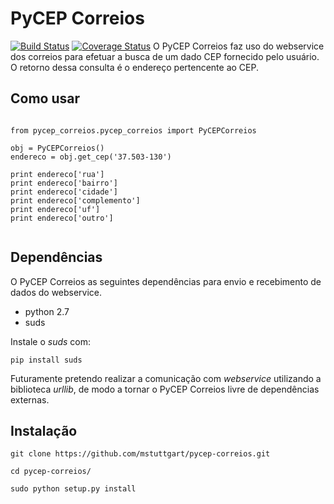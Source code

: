 # PyCEP Correios
[![Build Status](https://travis-ci.org/mstuttgart/pycep-correios.svg?branch=develop)](https://travis-ci.org/mstuttgart/pycep-correios)
[![Coverage Status](https://coveralls.io/repos/mstuttgart/pycep-correios/badge.svg?branch=develop&service=github)](https://coveralls.io/github/mstuttgart/pycep-correios?branch=develop)
O PyCEP Correios faz uso do webservice dos correios para efetuar a busca de um dado CEP fornecido pelo usuário. O retorno dessa consulta é o endereço pertencente ao CEP.

## Como usar

<pre lang="python"><code>
from pycep_correios.pycep_correios import PyCEPCorreios

obj = PyCEPCorreios()
endereco = obj.get_cep('37.503-130')

print endereco['rua']
print endereco['bairro']
print endereco['cidade']
print endereco['complemento']
print endereco['uf']
print endereco['outro']

</code></pre>

## Dependências
O PyCEP Correios as seguintes dependências para envio e recebimento de 
dados do webservice. 

* python 2.7
* suds

Instale o *suds* com:

`pip install suds`

Futuramente pretendo realizar a comunicação com *webservice* utilizando a biblioteca *urllib*,
de modo a tornar o PyCEP Correios livre de dependências externas.

## Instalação

`git clone https://github.com/mstuttgart/pycep-correios.git`

`cd pycep-correios/`

`sudo python setup.py install`

